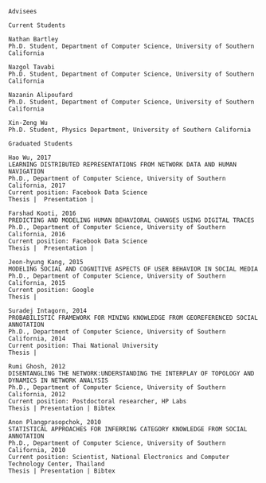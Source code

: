 	Advisees	 
 
 	Current Students	 
 
 	Nathan Bartley	 
 	Ph.D. Student, Department of Computer Science, University of Southern California	 
 
 	Nazgol Tavabi	 
 	Ph.D. Student, Department of Computer Science, University of Southern California	 
 
 	Nazanin Alipoufard	 
 	Ph.D. Student, Department of Computer Science, University of Southern California	 
 
 	Xin-Zeng Wu	 
 	Ph.D. Student, Physics Department, University of Southern California	 
 
 	Graduated Students	 
 
 	Hao Wu, 2017
 	LEARNING DISTRIBUTED REPRESENTATIONS FROM NETWORK DATA AND HUMAN NAVIGATION	 
 	Ph.D., Department of Computer Science, University of Southern California, 2017	 
 	Current position: Facebook Data Science	 
 	Thesis |  Presentation | 	 
 
 	Farshad Kooti, 2016
 	PREDICTING AND MODELING HUMAN BEHAVIORAL CHANGES USING DIGITAL TRACES	 
 	Ph.D., Department of Computer Science, University of Southern California, 2016	 
 	Current position: Facebook Data Science	 
 	Thesis |  Presentation | 	 
 
 	Jeon-hyung Kang, 2015
 	MODELING SOCIAL AND COGNITIVE ASPECTS OF USER BEHAVIOR IN SOCIAL MEDIA	 
 	Ph.D., Department of Computer Science, University of Southern California, 2015	 
 	Current position: Google	 
 	Thesis | 	 
 
 	Suradej Intagorn, 2014	 
 	PROBABILISTIC FRAMEWORK FOR MINING KNOWLEDGE FROM GEOREFERENCED SOCIAL ANNOTATION	 
 	Ph.D., Department of Computer Science, University of Southern California, 2014	 
 	Current position: Thai National University	 
 	Thesis | 	 
 
 	Rumi Ghosh, 2012	 
 	DISENTANGLING THE NETWORK:UNDERSTANDING THE INTERPLAY OF TOPOLOGY AND DYNAMICS IN NETWORK ANALYSIS	 
 	Ph.D., Department of Computer Science, University of Southern California, 2012	 
 	Current position: Postdoctoral researcher, HP Labs	 
 	Thesis | Presentation | Bibtex	 
 
 	Anon Plangprasopchok, 2010	 
 	STATISTICAL APPROACHES FOR INFERRING CATEGORY KNOWLEDGE FROM SOCIAL ANNOTATION	 
 	Ph.D., Department of Computer Science, University of Southern California, 2010	 
 	Current position: Scientist, National Electronics and Computer Technology Center, Thailand	 
 	Thesis | Presentation | Bibtex
